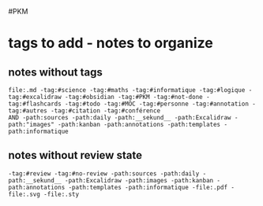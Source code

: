 #PKM 
# tags to add - notes to organize

## notes without tags
```query
file:.md -tag:#science -tag:#maths -tag:#informatique -tag:#logique -tag:#excalidraw -tag:#obsidian -tag:#PKM -tag:#not-done -tag:#flashcards -tag:#todo -tag:#MOC -tag:#personne -tag:#annotation -tag:#autres -tag:#citation -tag:#conférence
AND -path:sources -path:daily -path:__sekund__ -path:Excalidraw -path:"images" -path:kanban -path:annotations -path:templates -path:informatique
```



## notes without review state

```query
-tag:#review -tag:#no-review -path:sources -path:daily -path:__sekund__ -path:Excalidraw -path:images -path:kanban -path:annotations -path:templates -path:informatique -file:.pdf -file:.svg -file:.sty
```






